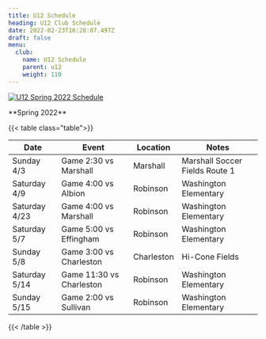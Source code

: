 ```yaml
---
title: U12 Schedule
heading: U12 Club Schedule
date: 2022-02-23T16:28:07.497Z
draft: false
menu:
  club:
    name: U12 Schedule
    parent: u12
    weight: 110
---
```

<!-- Image is a link to itself - creates popout of image -->

[![U12 Spring 2022 Schedule](/img/uploads/u12-schedule.jpg)](/img/uploads/u12-schedule.jpg)

\*\*Spring 2022\*\*

{{< table class="table">}}

| Date | Event | Location | Notes |
| ---- | ----- | -------- | ----- |
| Sunday 4/3 | Game 2:30 vs Marshall | Marshall | Marshall Soccer Fields Route 1 |
| Saturday 4/9 | Game 4:00 vs Albion | Robinson | Washington Elementary |
| Saturday 4/23 | Game 4:00 vs Marshall | Robinson | Washington Elementary |
| Saturday 5/7 | Game 5:00 vs Effingham | Robinson | Washington Elementary |
| Sunday 5/8 | Game 3:00 vs Charleston | Charleston | Hi-Cone Fields |
| Saturday 5/14 | Game 11:30 vs Charleston | Robinson | Washington Elementary |
| Sunday 5/15 | Game 2:00 vs Sullivan | Robinson | Washington Elementary |

{{< /table >}}